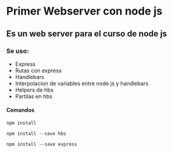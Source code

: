 # Primer Webserver con node js 

## Es un web server para el curso de node js

### Se uso: 

- Express
- Rutas con express
- Handlebars
- Interpolacion de variables entre node js y handlebars
- Helpers de hbs
- Partilas en hbs

#### Comandos 


``` 
npm install
```
``` 
npm install --save hbs
```
``` 
npm install --save express
```
